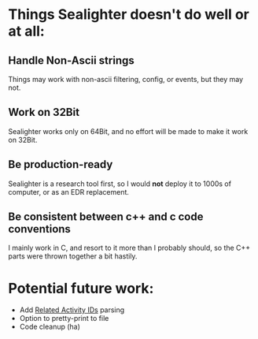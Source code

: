 # Things Sealighter doesn't do well or at all:

## Handle Non-Ascii strings
Things may work with non-ascii filtering, config, or events, but they may not.

## Work on 32Bit
Sealighter works only on 64Bit, and no effort will be made to make it work on 32Bit.

## Be production-ready
Sealighter is a research tool first, so I would **not** deploy it to 1000s of computer, or as an EDR replacement.

## Be consistent between c++ and c code conventions
I mainly work in C, and resort to it more than I probably should, so the C++ parts were thrown together a bit hastily.


# Potential future work:
* Add [Related Activity IDs](https://github.com/microsoft/krabsetw/issues/64) parsing
* Option to pretty-print to file
* Code cleanup (ha)
